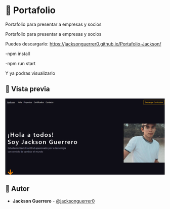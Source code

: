 # 💎 Portafolio



Portafolio para presentar a empresas y socios

Portafolio para presentar a empresas y socios

Puedes descargarlo: https://jacksonguerrer0.github.io/Portafolio-Jackson/

-npm install

-npm run start

Y ya podras visualizarlo


## 👀  Vista previa
![Míralo](src/images/pc.png)

## 🌟 Autor

* **Jackson Guerrero**  - [@jacksonguerrer0](https://github.com/jacksonguerrer0)